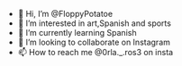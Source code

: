 - 👋 Hi, I’m @FloppyPotatoe
- 👀 I’m interested in art,Spanish and sports
- 🌱 I’m currently learning Spanish 
- 💞️ I’m looking to collaborate on Instagram
- 📫 How to reach me @0rla._.ros3 on insta

<!---
FloppyPotatoe/FloppyPotatoe is a ✨ special ✨ repository because its `README.md` (this file) appears on your GitHub profile.
You can click the Preview link to take a look at your changes.
--->
